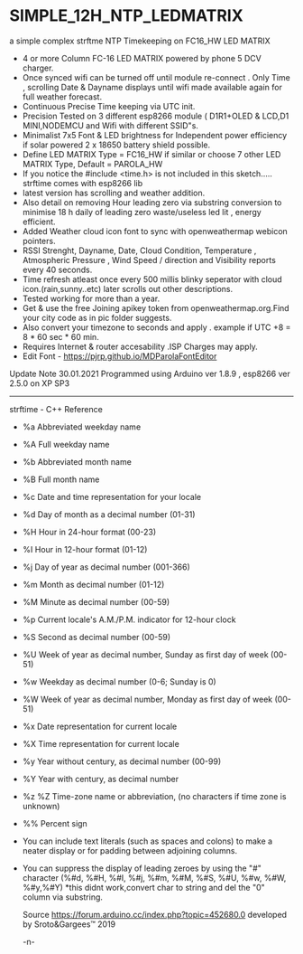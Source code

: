  # SIMPLE_12H_NTP_LEDMATRIX
  a simple complex strftme NTP Timekeeping on FC16_HW LED MATRIX

- 4 or more Column FC-16 LED MATRIX powered by phone 5 DCV charger.
- Once synced wifi can be turned off until module re-connect . Only Time , scrolling Date & Dayname displays until wifi made available again for full weather forecast.
- Continuous Precise Time keeping via UTC init.
- Precision Tested on 3 different esp8266 module ( D1R1+OLED & LCD,D1 MINI,NODEMCU and Wifi with different SSID"s.
- Minimalist 7x5 Font & LED brightness for Independent power efficiency if solar powered 2 x 18650 battery shield possible.
- Define LED MATRIX Type =  FC16_HW if similar or choose 7 other LED MATRIX Type, Default = PAROLA_HW
- If you notice the #include <time.h> is not included in this sketch..... strftime comes with esp8266 lib
- latest version has scrolling and weather addition.
- Also detail on removing Hour leading zero via substring conversion to minimise 18 h daily of leading zero waste/useless led lit , energy efficient.
- Added Weather cloud icon font to sync with openweathermap webicon pointers.
- RSSI Strenght, Dayname, Date, Cloud Condition, Temperature , Atmospheric Pressure , Wind Speed / direction and Visibility reports every 40 seconds.
- Time refresh atleast once every 500 millis blinky seperator with cloud icon.(rain,sunny..etc) later scrolls out other descriptions.
- Tested working for more than a year.
- Get & use the free Joining apikey token from openweathermap.org.Find your city code as in pic folder suggests.
- Also convert your timezone to seconds and apply . example if UTC +8 = 8 * 60 sec * 60 min.
- Requires Internet & router accesability .ISP Charges may apply.
- Edit Font - https://pjrp.github.io/MDParolaFontEditor

Update Note 30.01.2021
Programmed using Arduino ver 1.8.9 , esp8266 ver 2.5.0 on XP SP3

---------------------------------------------------------------------------------------------------------------
   strftime - C++ Reference

 - %a Abbreviated weekday name
 - %A Full weekday name
 - %b Abbreviated month name
 - %B Full month name
 - %c Date and time representation for your locale
 - %d Day of month as a decimal number (01-31)
 - %H Hour in 24-hour format (00-23)
 - %I Hour in 12-hour format (01-12)
 - %j Day of year as decimal number (001-366)
 - %m Month as decimal number (01-12)
 - %M Minute as decimal number (00-59)
 - %p Current locale's A.M./P.M. indicator for 12-hour clock
 - %S Second as decimal number (00-59)
 - %U Week of year as decimal number,  Sunday as first day of week (00-51)
 - %w Weekday as decimal number (0-6; Sunday is 0)
 - %W Week of year as decimal number, Monday as first day of week (00-51)
 - %x Date representation for current locale
 - %X Time representation for current locale
 - %y Year without century, as decimal number (00-99)
 - %Y Year with century, as decimal number
 - %z %Z Time-zone name or abbreviation, (no characters if time zone is unknown)
 - %% Percent sign
 - You can include text literals (such as spaces and colons) to make a neater display or for padding between adjoining columns.
 - You can suppress the display of leading zeroes  by using the "#" character  (%#d, %#H, %#I, %#j, %#m, %#M, %#S, %#U, %#w, %#W, %#y,%#Y) *this didnt work,convert char to      string and del the "0" column via substring.

   Source https://forum.arduino.cc/index.php?topic=452680.0 developed by Sroto&Gargees™ 2019 
   
   -n-
